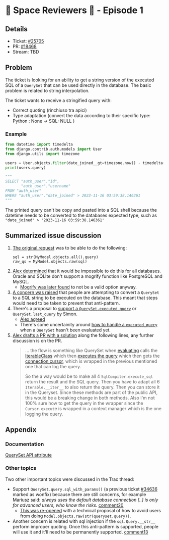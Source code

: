 # 🚀 Space Reviewers 👾 - Episode 1 

## Details

- Ticket: [#25705](https://code.djangoproject.com/ticket/25705)
- PR: [#18468](https://github.com/django/django/pull/18468/)
- Stream: TBD

## Problem

The ticket is looking for an ability to get a string version of the executed SQL of a
`QuerySet` that can be used directly in the database. The basic problem is related
to string interpolation.

The ticket wants to receive a stringified query with:

* Correct quoting (rinchiuso tra apici)
* Type adaptation (convert the data according to their specific type: Python : None -> SQL: NULL )

### Example

```python
from datetime import timedelta
from django.contrib.auth.models import User
from django.utils import timezone

users = User.objects.filter(date_joined__gt=timezone.now() - timedelta(days=365)).only('username')
print(users.query)

"""
SELECT "auth_user"."id",
       "auth_user"."username"
FROM "auth_user"
WHERE "auth_user"."date_joined" > 2023-11-16 03:59:38.146361
"""
```

The printed query can't be copy and pasted into a SQL shell because the datetime needs to be
converted to the databases expected type, such as `"date_joined" > '2023-11-16 03:59:38.146361'`

## Summarized issue discussion

1. [The original request](https://code.djangoproject.com/ticket/25705#comment:5) was to be able to do the following:
   ```
   sql = str(MyModel.objects.all().query)
   raw_qs = MyModel.objects.raw(sql)
   ```
2. [Alex determined](https://code.djangoproject.com/ticket/25705#comment:12) that it would be
   impossible to do this for all databases. Oracle and SQLIte don't support
   a mogrify function like PostgreSQL and MySQL.
   - [Mogrify was later found](https://code.djangoproject.com/ticket/25705#comment:17) to not
    be a valid option anyway.
3. [A concern was raised](https://code.djangoproject.com/ticket/25705#comment:16)
   that people are attempting to convert a `QuerySet` to a SQL string to
   be executed on the database. This meant that steps would need to be taken to prevent that
   anti-pattern.
4. There's a proposal to [support a `QuerySet.executed_query`](https://code.djangoproject.com/ticket/25705#comment:16)
   or `QuerySet.last_query` by Simon.
   - [Alex agreed](https://code.djangoproject.com/ticket/25705#comment:17)
   - There's some uncertainity around [how to handle a `executed_query`](https://code.djangoproject.com/ticket/25705#comment:18)
    when a `QuerySet` hasn't been evaluated yet.
5. [Alex drafts a PR with a solution](https://code.djangoproject.com/ticket/25705#comment:22)
   along the following lines, any further discussion is on the PR.
   > ... the flow is something like
   > QuerySet when ​[evaluating](https://github.com/django/django/blob/d5bebc1c26d4c0ec9eaa057aefc5b38649c0ba3b/django/db/models/query.py#L1909)
   > calls the ​[IterableClass](https://github.com/django/django/blob/d5bebc1c26d4c0ec9eaa057aefc5b38649c0ba3b/django/db/models/query.py#L82)
   > which then [​executes the query](https://github.com/django/django/blob/d5bebc1c26d4c0ec9eaa057aefc5b38649c0ba3b/django/db/models/query.py#L91)
   > which then gets the [​connection cursor](https://github.com/django/django/blob/d5bebc1c26d4c0ec9eaa057aefc5b38649c0ba3b/django/db/models/sql/compiler.py#L1585),
   > which is wrapped in the previous mentioned one that can log the query.
   > 
   > So the a way would be to make all 4 `SqlCompiler.execute_sql` return the result and the SQL query. Then you have to adapt all 6 `Iterable.__iter__` to also return the query. Then you can store it in the Queryset. Since these methods are part of the public API, this would be a breaking change in both methods. Also I'm not 100% sure how to get the query in the wrapper since the `Cursor.execut`e is wrapped in a context manager which is the one logging the query. 

## Appendix

### Documentation

[QuerySet API attribute](https://docs.djangoproject.com/en/dev/ref/models/querysets/#queryset-api)

### Other topics

Two other important topics were discussed in the Trac thread:
* Support `QuerySet.query.sql_with_params()` (a previous ticket [#34636](https://code.djangoproject.com/ticket/34636) marked as wonfix) because there are still concerns, for example Mariusz said: *always uses the default database connection [..] is only for advanced users, who know the risks.* [comment20](https://code.djangoproject.com/ticket/25705#comment:20)
  * [This was re-opened](https://code.djangoproject.com/ticket/25705#comment:21) with a
    technical proposal of how to avoid users from doing `Model.objects.raw(str(queryset.query))`.
* Another concern is related with sql injection if the `sql.Query.__str__` perform improper quoting. Once this anti-pattern is supported, people will use it and it'll need to be permanently supported. [comment13](https://code.djangoproject.com/ticket/25705#comment:13)


